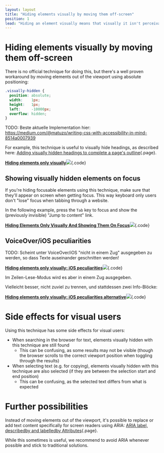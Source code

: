 ```yaml
---
layout: layout
title: "Hiding elements visually by moving them off-screen"
position: 1
lead: "Hiding an element visually means that visually it isn't perceivable, but non-visual clients (e.g. screen readers) still perceive it."
---
```


# Hiding elements visually by moving them off-screen

There is no official technique for doing this, but there's a well proven workaround by moving elements out of the viewport using absolute positioning:

```css
.visually-hidden {
  position: absolute;
  width:    1px;
  height:   1px;
  left:     -10000px;
  overflow: hidden;
}
```

TODO: Beste aktuelle Implementation hier: <https://medium.com/@matuzo/writing-css-with-accessibility-in-mind-8514a0007939>

For example, this technique is useful to visually hide headings, as described here: [Adding visually hidden headings to complete a page's outline](/examples/headings/adding-visually-hidden-headings-to-complete-a-pages-outline){.page}.

[**Hiding elements only visually**![](https://s3-us-west-2.amazonaws.com/i.cdpn.io/1279260.EwxJgN.small.b8210f2e-a0a8-4e88-860d-44350a67f06b.png)](https://codepen.io/accessibility-developer-guide/pen/EwxJgN){.code}

## Showing visually hidden elements on focus

If you're hiding focusable elements using this technique, make sure that they'll appear on screen when getting focus. This way keyboard only users don't "lose" focus when tabbing through a website.

In the following example, press the `Tab` key to focus and show the (previously invisible) "Jump to content" link.

[**Hiding Elements Only Visually And Showing Them On Focus**![](https://s3-us-west-2.amazonaws.com/i.cdpn.io/1279260.aydLwr.small.faea00e6-ca14-43e6-b1b3-d68ce46e8b01.png)](https://codepen.io/accessibility-developer-guide/pen/aydLwr){.code}

## VoiceOver/iOS peculiarities

TODO: Scheint unter VoiceOver/iOS "nicht in einem Zug" ausgegeben zu werden, so dass Texte auseinander geschnitten werden!

[**Hiding elements only visually: iOS peculiarities**![](https://s3-us-west-2.amazonaws.com/i.cdpn.io/1279260.LzEqPd.small.890c3ba3-e6f8-499f-a968-2d7f763b4a5c.png)](https://codepen.io/accessibility-developer-guide/pen/LzEqPd){.code}

Im Zeilen-Lese-Modus wird es aber in einem Zug ausgegeben.

Vielleicht besser, nicht zuviel zu trennen, und stattdessen zwei Info-Blöcke:

[**Hiding elements only visually: iOS peculiarities alternative**![](https://s3-us-west-2.amazonaws.com/i.cdpn.io/1279260.QqwYdN.small.f0577e05-8f6f-455c-99ad-194f84d6993a.png)](https://codepen.io/accessibility-developer-guide/pen/QqwYdN){.code}

# Side effects for visual users

Using this technique has some side effects for visual users:

- When searching in the browser for text, elements visually hidden with this technique are still found
    - This can be confusing, as some results may not be visible (though the browser scrolls to the correct viewport position when toggling through the results)
- When selecting text (e.g. for copying), elements visually hidden with this technique are also selected (if they are between the selection start and end position)
    - This can be confusing, as the selected text differs from what is expected

# Further possibilities

Instead of moving elements out of the viewport, it's possible to replace or add text content specifically for screen readers using ARIA: [ARIA label, describedby and labelledby Attributes](/examples/sensible-usage-of-aria-roles-and-attributes/aria-label-describedby-and-labelledby-attributes){.page}.

While this sometimes is useful, we recommend to avoid ARIA whenever possible and stick to traditional solutions.